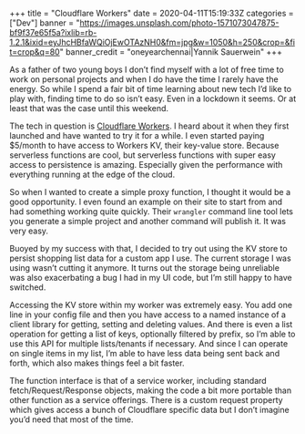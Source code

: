 +++
title = "Cloudflare Workers"
date = 2020-04-11T15:19:33Z
categories = ["Dev"]
banner = "https://images.unsplash.com/photo-1571073047875-bf9f37e65f5a?ixlib=rb-1.2.1&ixid=eyJhcHBfaWQiOjEwOTAzNH0&fm=jpg&w=1050&h=250&crop=&fit=crop&q=80"
banner_credit = "oneyearchennai|Yannik Sauerwein"
+++

As a father of two young boys I don’t find myself with a lot of free time to work on personal projects and when I do have the time I rarely have the energy. So while I spend a fair bit of time learning about new tech I’d like to play with, finding time to do so isn’t easy. Even in a lockdown it seems. Or at least that was the case until this weekend.

The tech in question is [Cloudflare Workers](https://workers.dev). I heard about it when they first launched and have wanted to try it for a while. I even started paying $5/month to have access to Workers KV, their key-value store. Because serverless functions are cool, but serverless functions with super easy access to persistence is amazing. Especially given the performance with everything running at the edge of the cloud.

So when I wanted to create a simple proxy function, I thought it would be a good opportunity. I even found an example on their site to start from and had something working quite quickly. Their `wrangler` command line tool lets you generate a simple project and another command will publish it. It was very easy. 

Buoyed by my success with that, I decided to try out using the KV store to persist shopping list data for a custom app I use. The current storage I was using wasn’t cutting it anymore. It turns out the storage being unreliable was also exacerbating a bug I had in my UI code, but I’m still happy to have switched. 

Accessing the KV store within my worker was extremely easy. You add one line in your config file and then you have access to a named instance of a client library for getting, setting and deleting values. And there is even a list operation for getting a list of keys, optionally filtered by prefix, so I’m able to use this API for multiple lists/tenants if necessary. And since I can operate on single items in my list, I’m able to have less data being sent back and forth, which also makes things feel a bit faster.

The function interface is that of a service worker, including standard fetch/Request/Response objects, making the code a bit more portable than other function as a service offerings. There is a custom request property which gives access a bunch of Cloudflare specific data but I don’t imagine you’d need that most of the time.